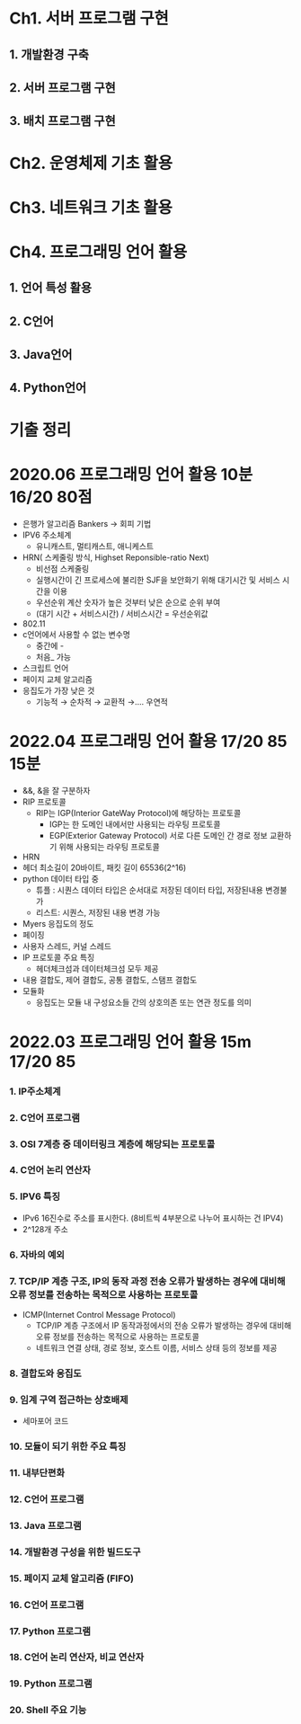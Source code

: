 # Ch1. 서버 프로그램 구현

## 1. 개발환경 구축

## 2. 서버 프로그램 구현

## 3. 배치 프로그램 구현

# Ch2. 운영체제 기초 활용

# Ch3. 네트워크 기초 활용

# Ch4. 프로그래밍 언어 활용

## 1. 언어 특성 활용

## 2. C언어

## 3. Java언어

## 4. Python언어

# 기출 정리

# 2020.06 프로그래밍 언어 활용 10분 16/20 80점

- 은행가 알고리즘 Bankers → 회피 기법
- IPV6 주소체계
    - 유니캐스트, 멀티캐스트, 애니케스트
- HRN( 스케줄링 방식, Highset Reponsible-ratio Next)
    - 비선점 스케줄링
    - 실행시간이 긴 프로세스에 불리한 SJF을 보안화기 위해 대기시간 및 서비스 시간을 이용
    - 우선순위 계산 숫자가 높은 것부터 낮은 순으로 순위 부여
    - (대기 시간 + 서비스시간) / 서비스시간 = 우선순위값
- 802.11
- c언어에서 사용할 수 없는 변수명
    - 중간에 -
    - 처음_ 가능
- 스크립트 언어
- 페이지 교체 알고리즘
- 응집도가 가장 낮은 것
    - 기능적 → 순차적 → 교환적 →…. 우연적
# 2022.04 프로그래밍 언어 활용 17/20 85 15분
- &&, &을 잘 구분하자
- RIP 프로토콜
    - RIP는 IGP(Interior GateWay Protocol)에 해당하는 프로토콜
        - IGP는 한 도메인 내에서만 사용되는 라우팅 프로토콜
        - EGP(Exterior Gateway Protocol) 서로 다른 도메인 간 경로 정보 교환하기 위해 사용되는 라우팅 프로토콜
- HRN
- 헤더 최소길이 20바이트, 패킷 길이 65536(2^16)
- python 데이터 타입 중
    - 튜플 : 시퀀스 데이터 타입은 순서대로 저장된 데이터 타입, 저장된내용 변경불가
    - 리스트: 시퀀스, 저장된 내용 변경 가능
- Myers 응집도의 정도
- 페이징
- 사용자 스레드, 커널 스레드
- IP 프로토콜 주요 특징
    - 헤더체크섬과 데이터체크섬 모두 제공
- 내용 결합도, 제어 결합도, 공통 결합도, 스탬프 결합도
- 모듈화
    - 응집도는 모듈 내 구성요소들 간의 상호의존 또는 연관 정도를 의미

# 2022.03 프로그래밍 언어 활용 15m 17/20 85

### 1. IP주소체계

### 2. C언어 프로그램

### 3. OSI 7계층 중 데이터링크 계층에 해당되는 프로토콜

### 4. C언어 논리 연산자

### 5. IPV6 특징

- IPv6 16진수로 주소를 표시한다. (8비트씩 4부분으로 나누어 표시하는 건 IPV4)
- 2^128개 주소

### 6. 자바의 예외

### 7. TCP/IP 계층 구조, IP의 동작 과정 전송 오류가 발생하는 경우에 대비해 오류 정보를 전송하는 목적으로 사용하는 프로토콜

- ICMP(Internet Control Message Protocol)
    - TCP/IP 계층 구조에서 IP 동작과정에서의 전송 오류가 발생하는 경우에 대비해 오류 정보를 전송하는 목적으로 사용하는 프로토콜
    - 네트워크 연결 상태, 경로 정보, 호스트 이름, 서비스 상태 등의 정보를 제공

### 8. 결합도와 응집도

### 9. 임계 구역 접근하는 상호배제

- 세마포어 코드

### 10. 모듈이 되기 위한 주요 특징

### 11. 내부단편화

### 12. C언어 프로그램

### 13. Java 프로그램

### 14. 개발환경 구성을 위한 빌드도구

### 15. 페이지 교체 알고리즘 (FIFO)

### 16. C언어 프로그램

### 17. Python 프로그램

### 18. C언어 논리 연산자, 비교 연산자

### 19. Python 프로그램

### 20. Shell 주요 기능
